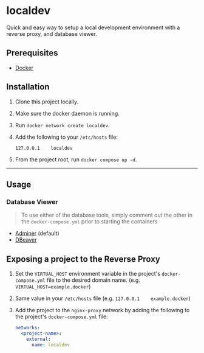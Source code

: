 # localdev

Quick and easy way to setup a local development environment with a reverse proxy, and database viewer.

## Prerequisites

- [Docker](https://www.docker.com/)   

## Installation

1. Clone this project locally.
2. Make sure the docker daemon is running.
3. Run `docker network create localdev`.
4. Add the following to your `/etc/hosts` file:

    ```bash
    127.0.0.1    localdev
    ```

5. From the project root, run `docker compose up -d`.

---

## Usage

### Database Viewer

> To use either of the database tools, simply comment out the other in the `docker-compose.yml` prior to starting the containers

- [Adminer](https://www.adminer.org/) (default)
- [DBeaver](https://dbeaver.io/)

## Exposing a project to the Reverse Proxy

1. Set the `VIRTUAL_HOST` environment variable in the project's `docker-compose.yml` file to the desired domain name. (e.g. `VIRTUAL_HOST=example.docker`)
2. Same value in your `/etc/hosts` file (e.g. `127.0.0.1    example.docker`)
3. Add the project to the `nginx-proxy` network by adding the following to the project's `docker-compose.yml` file:

    ```yml
    networks:
      <project-name>:
        external:
          name: localdev
    ```